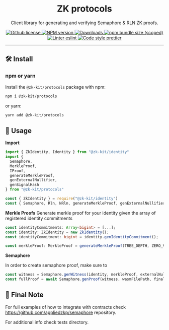 <p align="center">
    <h1 align="center">
        ZK protocols
    </h1>
    <p align="center">Client library for generating and verifying Semaphore & RLN ZK proofs.</p>
</p>

<p align="center">
    <a href="https://github.com/appliedzkp/zk-kit/blob/main/LICENSE">
        <img alt="Github license" src="https://img.shields.io/github/license/appliedzkp/zk-kit.svg?style=flat-square">
    </a>
    <a href="https://www.npmjs.com/package/@zk-kit/protocols">
        <img alt="NPM version" src="https://img.shields.io/npm/v/@zk-kit/protocols?style=flat-square" />
    </a>
    <a href="https://npmjs.org/package/@zk-kit/protocols">
        <img alt="Downloads" src="https://img.shields.io/npm/dm/@zk-kit/protocols.svg?style=flat-square" />
    </a>
    <a href="https://bundlephobia.com/package/@zk-kit/protocols">
        <img alt="npm bundle size (scoped)" src="https://img.shields.io/bundlephobia/minzip/@zk-kit/protocols" />
    </a>
    <a href="https://eslint.org/">
        <img alt="Linter eslint" src="https://img.shields.io/badge/linter-eslint-8080f2?style=flat-square&logo=eslint" />
    </a>
    <a href="https://prettier.io/">
        <img alt="Code style prettier" src="https://img.shields.io/badge/code%20style-prettier-f8bc45?style=flat-square&logo=prettier" />
    </a>
</p>

---

## 🛠 Install

### npm or yarn

Install the `@zk-kit/protocols` package with npm:

```bash
npm i @zk-kit/protocols
```

or yarn:

```bash
yarn add @zk-kit/protocols
```

## 📜 Usage

**Import**

```typescript
import { ZkIdentity, Identity } from "@zk-kit/identity"
import {
  Semaphore,
  MerkleProof,
  IProof,
  generateMerkleProof,
  genExternalNullifier,
  genSignalHash
} from "@zk-kit/protocols"
```

```javascript
const { ZkIdentity } = require("@zk-kit/identity")
const { Semaphore, Rln, NRln, generateMerkleProof, genExternalNullifier, genSignalHash } = require("@zk-kit/protocols")
```

**Merkle Proofs**
Generate merkle proof for your identity given the array of registered identity commitments

```typescript
const identityCommitments: Array<bigint> = [...];
const identity: ZkIdentity = new ZkIdentity();
const identityCommitment: bigint = identity.genIdentityCommitment();

const merkleProof: MerkleProof = generateMerkleProof(TREE_DEPTH, ZERO_VALUE, NUMBER_OF_LEAVES_PER_NODE, identityCommitments, identityCommitment);
```

**Semaphore**

In order to create semaphore proof, make sure to

```typescript
const witness = Semaphore.genWitness(identity, merkleProof, externalNullifier, signal)
const fullProof = await Semaphore.genProof(witness, wasmFilePath, finalZkeyPath)
```

## 📜 Final Note

For full examples of how to integrate with contracts check https://github.com/appliedzkp/semaphore repository.

For additional info check tests directory.
